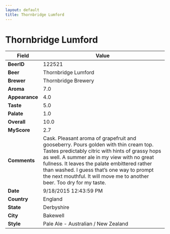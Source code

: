 ```yaml
---
layout: default
title: Thornbridge Lumford
---
```


# Thornbridge Lumford

| Field         | Value     |
|---------------|-----------|
| **BeerID** | 122521 |
| **Beer** | Thornbridge Lumford |
| **Brewer** | Thornbridge Brewery |
| **Aroma** | 7.0 |
| **Appearance** | 4.0 |
| **Taste** | 5.0 |
| **Palate** | 1.0 |
| **Overall** | 10.0 |
| **MyScore** | 2.7 |
| **Comments** | Cask. Pleasant aroma of grapefruit and gooseberry. Pours golden with thin cream top. Tastes predictably citric with hints of grassy hops as well. A summer ale in my view with no great fullness. It leaves the palate embittered rather than washed. I guess that’s one way to prompt the next mouthful. It will move me to another beer. Too dry for my taste. |
| **Date** | 9/18/2015 12:43:59 PM |
| **Country** | England |
| **State** | Derbyshire |
| **City** | Bakewell |
| **Style** | Pale Ale - Australian / New Zealand |
